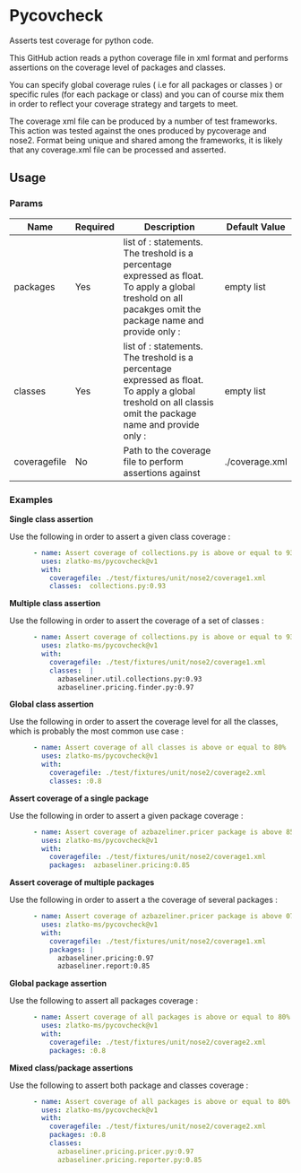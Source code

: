 # Pycovcheck

Asserts test coverage for python code.

This GitHub action reads a python coverage file in xml format and performs assertions on the coverage level of packages and classes.

You can specify global coverage rules ( i.e for all packages or classes ) or specific rules (for each package or class) and you can of course mix them in order to reflect your coverage strategy and targets to meet.

The coverage xml file can be produced by a number of test frameworks. This action was tested against the ones produced by pycoverage and nose2. Format being unique and shared among the frameworks, it is likely that any coverage.xml file can be processed and asserted.

## Usage

### Params

| Name      | Required | Description                                                                                     | Default Value             |
| --------- | -------- | ------------------------------------------------------------------------------------------------| ------------------------- |
| packages     | Yes      | list of <packageName>:<coverageTreshold> statements. The treshold is a percentage expressed as float. To apply a global treshold on all pacakges omit the package name and provide only :<coverageTreshold>                                 | empty list |
| classes  | Yes       | list of <className>:<coverageTreshold> statements.  The treshold is a percentage expressed as float. To apply a global treshold on all classis omit the package name and provide only :<coverageTreshold>   | empty list |
| coveragefile    | No       | Path to the coverage file to perform assertions against | ./coverage.xml |


### Examples

**Single class assertion** 

Use the following in order to assert a given class coverage : 

```yaml
      - name: Assert coverage of collections.py is above or equal to 93% 
        uses: zlatko-ms/pycovcheck@v1
        with: 
          coveragefile: ./test/fixtures/unit/nose2/coverage1.xml
          classes:  collections.py:0.93
```

**Multiple class assertion** 

Use the following in order to assert the coverage of a set of classes : 

```yaml
      - name: Assert coverage of collections.py is above or equal to 93% and coverage of finder.py is above or equal to 97%
        uses: zlatko-ms/pycovcheck@v1
        with: 
          coveragefile: ./test/fixtures/unit/nose2/coverage1.xml
          classes:  |
            azbaseliner.util.collections.py:0.93
            azbaseliner.pricing.finder.py:0.97
```

**Global class assertion** 

Use the following in order to assert the coverage level for all the classes, which is probably the most common use case : 

```yaml
      - name: Assert coverage of all classes is above or equal to 80% 
        uses: zlatko-ms/pycovcheck@v1
        with: 
          coveragefile: ./test/fixtures/unit/nose2/coverage2.xml
          classes: :0.8
```

**Assert coverage of a single package** 

Use the following in order to assert a given package coverage  : 

```yaml
      - name: Assert coverage of azbazeliner.pricer package is above 85%
        uses: zlatko-ms/pycovcheck@v1
        with: 
          coveragefile: ./test/fixtures/unit/nose2/coverage1.xml
          packages:  azbaseliner.pricing:0.85
```

**Assert coverage of multiple packages** 

Use the following in order to assert a the coverage of several packages   : 

```yaml
      - name: Assert coverage of azbazeliner.pricer package is above 07% and azbazliner.report is above 85%
        uses: zlatko-ms/pycovcheck@v1
        with: 
          coveragefile: ./test/fixtures/unit/nose2/coverage1.xml
          packages: |
            azbaseliner.pricing:0.97
            azbaseliner.report:0.85
```

**Global package assertion** 

Use the following to assert all packages coverage : 

```yaml
      - name: Assert coverage of all packages is above or equal to 80% 
        uses: zlatko-ms/pycovcheck@v1
        with: 
          coveragefile: ./test/fixtures/unit/nose2/coverage2.xml
          packages: :0.8
```

**Mixed class/package assertions** 

Use the following to assert both package and classes coverage : 


```yaml
      - name: Assert coverage of all packages is above or equal to 80% and make sure that the pricer class has at least 97% of coverage while reporter class has at least 85% coverage
        uses: zlatko-ms/pycovcheck@v1
        with: 
          coveragefile: ./test/fixtures/unit/nose2/coverage2.xml
          packages: :0.8
          classes: 
            azbaseliner.pricing.pricer.py:0.97
            azbaseliner.pricing.reporter.py:0.85
```
